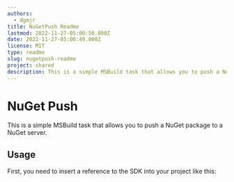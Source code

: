 ```yaml
---
authors:
  - dgmjr
title: NuGetPush Readme
lastmod: 2022-11-27-05:00:50.000Z
date: 2022-11-27-05:00:49.000Z
license: MIT
type: readme
slug: nugetpush-readme
project: shared
description: This is a simple MSBuild task that allows you to push a NuGet package to a NuGet server.
---
```


# NuGet Push

This is a simple MSBuild task that allows you to push a NuGet package to a NuGet server.

## Usage

First, you need to insert a reference to the SDK into your project like this:


